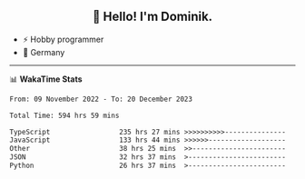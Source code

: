 <h2 align="center">👋 Hello! I'm Dominik.</h2>

- ⚡ Hobby programmer
- 📍 Germany

---
📊 **WakaTime Stats**
<!--START_SECTION:waka-->

```txt
From: 09 November 2022 - To: 20 December 2023

Total Time: 594 hrs 59 mins

TypeScript                 235 hrs 27 mins >>>>>>>>>>---------------   39.57 %
JavaScript                 133 hrs 44 mins >>>>>>-------------------   22.48 %
Other                      38 hrs 25 mins  >>-----------------------   06.46 %
JSON                       32 hrs 37 mins  >------------------------   05.48 %
Python                     26 hrs 37 mins  >------------------------   04.48 %
```

<!--END_SECTION:waka-->
